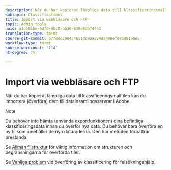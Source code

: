 ```yaml
---
description: När du har kopierat lämpliga data till klassificeringsmallfilen kan du importera (överföra) dem till datainsamlingsservrar i Adobe.
subtopic: Classifications
title: Import via webbläsare och FTP
topic: Admin tools
uuid: a1d501be-6df0-4bc8-bb36-838e8d6744e3
translation-type: tm+mt
source-git-commit: 6778dd290424651dc959224daa0eef8ebd8196e5
workflow-type: tm+mt
source-wordcount: '114'
ht-degree: 7%

---
```



# Import via webbläsare och FTP

När du har kopierat lämpliga data till klassificeringsmallfilen kan du importera (överföra) dem till datainsamlingsservrar i Adobe.

>[!NOTE]
>
>Du behöver inte hämta (använda exportfunktionen) dina befintliga klassificeringsdata innan du överför nya data. Du behöver bara överföra en ny fil som innehåller de nya dataraderna. Den här metoden förbättrar prestanda.

Se [Allmän filstruktur](/help/components/classifications/c-classifications-importer/c-saint-data-files.md) för viktig information om strukturen och begränsningarna för överförda filer.

Se [Vanliga problem](https://helpx.adobe.com/analytics/kb/common-saint-upload-issues.html) vid överföring av klassificering för felsökningshjälp.
